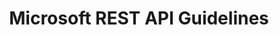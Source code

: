 ---
layout: guideline
title: Microsoft REST API Guidelines
permalink: /design/guidelines/microsoft-rest-api-guidelines
sort: Microsoft_Microsoft REST API Guidelines
guideline_id: microsoft-rest-api-guidelines
guideline_title: Microsoft REST API Guidelines
guideline_type: github
guideline_url: 'https://github.com/Microsoft/api-guidelines/blob/master/Guidelines.md'
guideline_company: Microsoft
guideline_companyLogoUrl: /media/logos/microsoft.png
guideline_companyUrl: 'https://opensource.microsoft.com/'
guideline_screenshotUrl: /media/screenshots/microsoft-rest-api-guidelines.png
guideline_date: 2016-07-19T00:00:00.000Z
guideline_reviewDate: 2016-08-31T00:00:00.000Z
topics:
  - topic_id: asynchronicity
    topic_category: Asynchronicity
    topic_name: Asynchronicity
    topic_description: How to handle long operations
    topic__links:
      self:
        href: /design/topics/asynchronicity
      topicGuidelines:
        href: /design/topics/asynchronicity/guidelines
    references:
      - name: Long running API faults
        url: 'https://github.com/Microsoft/api-guidelines/blob/master/Guidelines.md#55-long-running-api-faults'
      - name: Long running operations
        url: 'https://github.com/Microsoft/api-guidelines/blob/master/Guidelines.md#13-long-running-operations'
      - name: Operations resource
        url: 'https://github.com/Microsoft/api-guidelines/blob/master/Guidelines.md#1324-operations-resource'
      - name: Operation resource
        url: 'https://github.com/Microsoft/api-guidelines/blob/master/Guidelines.md#1325----operation-resource'
      - name: Operation tombstones
        url: 'https://github.com/Microsoft/api-guidelines/blob/master/Guidelines.md#1326-operation-tombstones'
      - name: 'The typical flow, polling'
        url: 'https://github.com/Microsoft/api-guidelines/blob/master/Guidelines.md#1327-the-typical-flow-polling'
      - name: 'The typical flow, push notifications'
        url: 'https://github.com/Microsoft/api-guidelines/blob/master/Guidelines.md#1328-the-typical-flow-push-notifications'
      - name: Retry-After
        url: 'https://github.com/Microsoft/api-guidelines/blob/master/Guidelines.md#1329-retry-after'
  - topic_id: collection-filtering
    topic_category: Collection Resources
    topic_name: Filtering
    topic_description: How to select some resources in a collection
    topic__links:
      self:
        href: /design/topics/collection-filtering
      topicGuidelines:
        href: /design/topics/collection-filtering/guidelines
    references:
      - name: Filtering
        url: 'https://github.com/Microsoft/api-guidelines/blob/master/Guidelines.md#97-filtering'
  - topic_id: collection-pagination
    topic_category: Collection Resources
    topic_name: Pagination
    topic_description: How to retrieve a range of resources in a collection
    topic__links:
      self:
        href: /design/topics/collection-pagination
      topicGuidelines:
        href: /design/topics/collection-pagination/guidelines
    references:
      - name: Big collections
        url: 'https://github.com/Microsoft/api-guidelines/blob/master/Guidelines.md#94-big-collections'
      - name: Pagination
        url: 'https://github.com/Microsoft/api-guidelines/blob/master/Guidelines.md#98-pagination'
  - topic_id: collection-sorting
    topic_category: Collection Resources
    topic_name: Sorting a collection
    topic_description: How to sort a collection of resources
    topic__links:
      self:
        href: /design/topics/collection-sorting
      topicGuidelines:
        href: /design/topics/collection-sorting/guidelines
    references:
      - name: Variable order rule
        url: 'https://github.com/Microsoft/api-guidelines/blob/master/Guidelines.md#62-variable-order-rule'
      - name: Sorting collections
        url: 'https://github.com/Microsoft/api-guidelines/blob/master/Guidelines.md#96-sorting-collections'
  - topic_id: collection
    topic_category: Collection Resources
    topic_name: Collection
    topic_description: What is a collection (set) of resources
    topic__links:
      self:
        href: /design/topics/collection
      topicGuidelines:
        href: /design/topics/collection/guidelines
    references:
      - name: Collections
        url: 'https://github.com/Microsoft/api-guidelines/blob/master/Guidelines.md#9-collections'
  - topic_id: cors
    topic_category: Miscellaneous
    topic_name: CORS
    topic_description: How to deal with CORS
    topic__links:
      self:
        href: /design/topics/cors
      topicGuidelines:
        href: /design/topics/cors/guidelines
    references:
      - name: CORS
        url: 'https://github.com/Microsoft/api-guidelines/blob/master/Guidelines.md#8-cors'
  - topic_id: data-format-date-time
    topic_category: Data
    topic_name: Date and Time
    topic_description: How to deal with date and time data
    topic__links:
      self:
        href: /design/topics/data-format-date-time
      topicGuidelines:
        href: /design/topics/data-format-date-time/guidelines
    references:
      - name: Guidelines for dates and times
        url: 'https://github.com/Microsoft/api-guidelines/blob/master/Guidelines.md#112-guidelines-for-dates-and-times'
      - name: JSON serialization of dates and times
        url: 'https://github.com/Microsoft/api-guidelines/blob/master/Guidelines.md#113-json-serialization-of-dates-and-times'
      - name: Durations
        url: 'https://github.com/Microsoft/api-guidelines/blob/master/Guidelines.md#114-durations'
      - name: Intervals
        url: 'https://github.com/Microsoft/api-guidelines/blob/master/Guidelines.md#115-intervals'
      - name: Repeating intervals
        url: 'https://github.com/Microsoft/api-guidelines/blob/master/Guidelines.md#116-repeating-intervals'
  - topic_id: data-format
    topic_category: Data
    topic_name: Data format
    topic_description: which data format use
    topic__links:
      self:
        href: /design/topics/data-format
      topicGuidelines:
        href: /design/topics/data-format/guidelines
    references:
      - name: Response Formats
        url: 'https://github.com/Microsoft/api-guidelines/blob/master/Guidelines.md#710-response-formats'
      - name: JSON standardizations
        url: 'https://github.com/Microsoft/api-guidelines/blob/master/Guidelines.md#11-json-standardizations'
  - topic_id: developer-experience
    topic_category: Miscellaneous
    topic_name: Developer experience
    topic_description: How to take care of developer experience (DX)
    topic__links:
      self:
        href: /design/topics/developer-experience
      topicGuidelines:
        href: /design/topics/developer-experience/guidelines
    references:
      - name: Client Guidance
        url: 'https://github.com/Microsoft/api-guidelines/blob/master/Guidelines.md#6-client-guidance'
      - name: Client library optional
        url: 'https://github.com/Microsoft/api-guidelines/blob/master/Guidelines.md#712-client-library-optional'
  - topic_id: documentation
    topic_category: Miscellaneous
    topic_name: Documentation
    topic_description: How to produce and/or propose API documentation
    topic__links:
      self:
        href: /design/topics/documentation
      topicGuidelines:
        href: /design/topics/documentation/guidelines
    references:
      - name: Options and link headers
        url: 'https://github.com/Microsoft/api-guidelines/blob/master/Guidelines.md#744-options-and-link-headers'
        quote: 'In addition, services SHOULD include a Link header (see RFC 5988) to point to documentation for the resource'
  - topic_id: errors
    topic_category: Error handling
    topic_name: Errors
    topic_description: How to handle errors
    topic__links:
      self:
        href: /design/topics/errors
      topicGuidelines:
        href: /design/topics/errors/guidelines
    references:
      - name: Errors
        url: 'https://github.com/Microsoft/api-guidelines/blob/master/Guidelines.md#51-errors'
      - name: Faults
        url: 'https://github.com/Microsoft/api-guidelines/blob/master/Guidelines.md#52-faults'
      - name: Long running API faults
        url: 'https://github.com/Microsoft/api-guidelines/blob/master/Guidelines.md#55-long-running-api-faults'
      - name: Silent Fail Rule
        url: 'https://github.com/Microsoft/api-guidelines/blob/master/Guidelines.md#63-silent-fail-rule'
      - name: Unsupported requests
        url: 'https://github.com/Microsoft/api-guidelines/blob/master/Guidelines.md#15-unsupported-requests'
  - topic_id: global-design
    topic_category: API Design
    topic_name: Global design
    topic_description: General considerations on API design
    topic__links:
      self:
        href: /design/topics/global-design
      topicGuidelines:
        href: /design/topics/global-design/guidelines
    references:
      - name: Introduction
        url: 'https://github.com/Microsoft/api-guidelines/blob/master/Guidelines.md#3-introduction'
  - topic_id: governance
    topic_category: API Lifecycle
    topic_name: Governance
    topic_description: 'How to ensure API governance (advertise, consistency, ...)'
    topic__links:
      self:
        href: /design/topics/governance
      topicGuidelines:
        href: /design/topics/governance/guidelines
    references:
      - name: Interpreting The Guidelines
        url: 'https://github.com/Microsoft/api-guidelines/blob/master/Guidelines.md#4-interpreting-the-guidelines'
      - name: When to version
        url: 'https://github.com/Microsoft/api-guidelines/blob/master/Guidelines.md#122-when-to-version'
      - name: Definition of a breaking change
        url: 'https://github.com/Microsoft/api-guidelines/blob/master/Guidelines.md#123-definition-of-a-breaking-change'
  - topic_id: http-caching
    topic_category: HTTP Protocol
    topic_name: Caching
    topic_description: How to use and provide relevant caching informations
    topic__links:
      self:
        href: /design/topics/http-caching
      topicGuidelines:
        href: /design/topics/http-caching/guidelines
    references:
      - name: Standard request headers
        url: 'https://github.com/Microsoft/api-guidelines/blob/master/Guidelines.md#75-standard-request-headers'
        quote: 'If-Match, If-None-Match, If-Range'
      - name: Standard response headers
        url: 'https://github.com/Microsoft/api-guidelines/blob/master/Guidelines.md#76-standard-response-headers'
        quote: ETag
      - name: Retention policy for operation results
        url: 'https://github.com/Microsoft/api-guidelines/blob/master/Guidelines.md#133-retention-policy-for-operation-results'
  - topic_id: http-content-negotiation
    topic_category: HTTP Protocol
    topic_name: Content negociation and media types
    topic_description: 'How to describe your API data format and/or propose different formats (like json, yaml, xml atom, ...)'
    topic__links:
      self:
        href: /design/topics/http-content-negotiation
      topicGuidelines:
        href: /design/topics/http-content-negotiation/guidelines
    references:
      - name: Standard request headers
        url: 'https://github.com/Microsoft/api-guidelines/blob/master/Guidelines.md#75-standard-request-headers'
        quote: Accept Content Type
      - name: Standard response headers
        url: 'https://github.com/Microsoft/api-guidelines/blob/master/Guidelines.md#76-standard-response-headers'
        quote: Content Type
      - name: Clients-specified response format
        url: 'https://github.com/Microsoft/api-guidelines/blob/master/Guidelines.md#7101-clients-specified-response-format'
  - topic_id: http-headers
    topic_category: HTTP Protocol
    topic_name: HTTP Headers
    topic_description: How to use standard or custom HTTP headers
    topic__links:
      self:
        href: /design/topics/http-headers
      topicGuidelines:
        href: /design/topics/http-headers/guidelines
    references:
      - name: POST
        url: 'https://github.com/Microsoft/api-guidelines/blob/master/Guidelines.md#741-post'
        quote: POST operations SHOULD support the Location response header
      - name: Options and link headers
        url: 'https://github.com/Microsoft/api-guidelines/blob/master/Guidelines.md#744-options-and-link-headers'
      - name: Standard request headers
        url: 'https://github.com/Microsoft/api-guidelines/blob/master/Guidelines.md#75-standard-request-headers'
      - name: Standard response headers
        url: 'https://github.com/Microsoft/api-guidelines/blob/master/Guidelines.md#76-standard-response-headers'
      - name: Custom Headers
        url: 'https://github.com/Microsoft/api-guidelines/blob/master/Guidelines.md#77-custom-headers'
      - name: Specifying headers as query parameters
        url: 'https://github.com/Microsoft/api-guidelines/blob/master/Guidelines.md#78-specifying-headers-as-query-parameters'
  - topic_id: http-status-standard-error
    topic_category: Error handling
    topic_name: Error format
    topic_description: How to provide information about errors
    topic__links:
      self:
        href: /design/topics/http-status-standard-error
      topicGuidelines:
        href: /design/topics/http-status-standard-error/guidelines
    references:
      - name: Error condition responses
        url: 'https://github.com/Microsoft/api-guidelines/blob/master/Guidelines.md#7102-error-condition-responses'
  - topic_id: http-status
    topic_category: HTTP Protocol
    topic_name: HTTP Statuses
    topic_description: General information about HTTP statuses usage
    topic__links:
      self:
        href: /design/topics/http-status
      topicGuidelines:
        href: /design/topics/http-status/guidelines
    references:
      - name: Errors
        url: 'https://github.com/Microsoft/api-guidelines/blob/master/Guidelines.md#51-errors'
      - name: Faults
        url: 'https://github.com/Microsoft/api-guidelines/blob/master/Guidelines.md#52-faults'
      - name: HTTP Status Codes
        url: 'https://github.com/Microsoft/api-guidelines/blob/master/Guidelines.md#711-http-status-codes'
  - topic_id: http-methods-delete
    topic_category: HTTP Methods
    topic_name: DELETE
    topic_description: The DELETE method deletes the specified resource.
    topic__links:
      self:
        href: /design/topics/http-methods-delete
      topicGuidelines:
        href: /design/topics/http-methods-delete/guidelines
    references:
      - name: Supported Methods
        url: 'https://github.com/Microsoft/api-guidelines/blob/master/Guidelines.md#74-supported-methods'
  - topic_id: http-methods-get
    topic_category: HTTP Methods
    topic_name: GET
    topic_description: |
      The GET method requests a representation of the specified resource. Requests using GET should only retrieve data and should have no other effect.
    topic__links:
      self:
        href: /design/topics/http-methods-get
      topicGuidelines:
        href: /design/topics/http-methods-get/guidelines
    references:
      - name: Supported Methods
        url: 'https://github.com/Microsoft/api-guidelines/blob/master/Guidelines.md#74-supported-methods'
  - topic_id: http-methods-head
    topic_category: HTTP Methods
    topic_name: HEAD
    topic_description: |
      The HEAD method asks for a response identical to that of a GET request, but without the response body. This is useful for retrieving meta-information written in response headers, without having to transport the entire content.
    topic__links:
      self:
        href: /design/topics/http-methods-head
      topicGuidelines:
        href: /design/topics/http-methods-head/guidelines
    references:
      - name: Supported Methods
        url: 'https://github.com/Microsoft/api-guidelines/blob/master/Guidelines.md#74-supported-methods'
  - topic_id: http-methods-options
    topic_category: HTTP Methods
    topic_name: OPTIONS
    topic_description: |
      The OPTIONS method returns the HTTP methods that the server supports for the specified URL. This can be used to check the functionality of a web server by requesting '*' instead of a specific resource.
    topic__links:
      self:
        href: /design/topics/http-methods-options
      topicGuidelines:
        href: /design/topics/http-methods-options/guidelines
    references:
      - name: Supported Methods
        url: 'https://github.com/Microsoft/api-guidelines/blob/master/Guidelines.md#74-supported-methods'
      - name: Options and link headers
        url: 'https://github.com/Microsoft/api-guidelines/blob/master/Guidelines.md#744-options-and-link-headers'
  - topic_id: http-methods-patch
    topic_category: HTTP Methods
    topic_name: PATCH
    topic_description: |
      The PATCH method applies partial modifications to a resource.
    topic__links:
      self:
        href: /design/topics/http-methods-patch
      topicGuidelines:
        href: /design/topics/http-methods-patch/guidelines
    references:
      - name: Supported Methods
        url: 'https://github.com/Microsoft/api-guidelines/blob/master/Guidelines.md#74-supported-methods'
      - name: PATCH
        url: 'https://github.com/Microsoft/api-guidelines/blob/master/Guidelines.md#742-patch'
      - name: Creating resources via PATCH (UPSERT semantics)
        url: 'https://github.com/Microsoft/api-guidelines/blob/master/Guidelines.md#743-creating-resources-via-patch-upsert-semantics'
  - topic_id: http-methods-post
    topic_category: HTTP Methods
    topic_name: POST
    topic_description: |
      The POST method requests that the server accept the entity enclosed in the request as a new subordinate of the web resource identified by the URI. The data POSTed might be, for example, an annotation for existing resources; a message for a bulletin board, newsgroup, mailing list, or comment thread; a block of data that is the result of submitting a web form to a data-handling process; or an item to add to a database.
    topic__links:
      self:
        href: /design/topics/http-methods-post
      topicGuidelines:
        href: /design/topics/http-methods-post/guidelines
    references:
      - name: Supported Methods
        url: 'https://github.com/Microsoft/api-guidelines/blob/master/Guidelines.md#74-supported-methods'
      - name: POST
        url: 'https://github.com/Microsoft/api-guidelines/blob/master/Guidelines.md#741-post'
      - name: Changing collections
        url: 'https://github.com/Microsoft/api-guidelines/blob/master/Guidelines.md#95-changing-collections'
      - name: POST (Long running operations)
        url: 'https://github.com/Microsoft/api-guidelines/blob/master/Guidelines.md#1322-post'
      - name: 'POST, hybrid model (Long running operations)'
        url: 'https://github.com/Microsoft/api-guidelines/blob/master/Guidelines.md#1323-post-hybrid-model'
  - topic_id: http-methods-put
    topic_category: HTTP Methods
    topic_name: PUT
    topic_description: |
      The PUT method requests that the enclosed entity be stored under the supplied URI. If the URI refers to an already existing resource, it is modified; if the URI does not point to an existing resource, then the server can create the resource with that URI.
    topic__links:
      self:
        href: /design/topics/http-methods-put
      topicGuidelines:
        href: /design/topics/http-methods-put/guidelines
    references:
      - name: Supported Methods
        url: 'https://github.com/Microsoft/api-guidelines/blob/master/Guidelines.md#74-supported-methods'
      - name: Changing collections
        url: 'https://github.com/Microsoft/api-guidelines/blob/master/Guidelines.md#95-changing-collections'
      - name: PUT (Long running operations)
        url: 'https://github.com/Microsoft/api-guidelines/blob/master/Guidelines.md#1321-put'
  - topic_id: http-methods
    topic_category: HTTP Methods
    topic_name: HTTP methods
    topic_description: General information about HTTP methods usage
    topic__links:
      self:
        href: /design/topics/http-methods
      topicGuidelines:
        href: /design/topics/http-methods/guidelines
    references:
      - name: Supported Methods
        url: 'https://github.com/Microsoft/api-guidelines/blob/master/Guidelines.md#74-supported-methods'
  - topic_id: http
    topic_category: HTTP Protocol
    topic_name: HTTP protocol
    topic_description: General informations about HTTP protocol
    topic__links:
      self:
        href: /design/topics/http
      topicGuidelines:
        href: /design/topics/http/guidelines
    references:
      name: HTTP protocol
      description: General informations about HTTP protocol
  - topic_id: hypermedia-read
    topic_category: Hypermedia
    topic_name: Hypermedia (read)
    topic_description: How to use hypermedia to read data
    topic__links:
      self:
        href: /design/topics/hypermedia-read
      topicGuidelines:
        href: /design/topics/hypermedia-read/guidelines
    references:
      - name: Options and link headers
        url: 'https://github.com/Microsoft/api-guidelines/blob/master/Guidelines.md#744-options-and-link-headers'
      - name: Big collections
        url: 'https://github.com/Microsoft/api-guidelines/blob/master/Guidelines.md#94-big-collections'
        quote: the serialization payload MUST contain the opaque URL for the next page
  - topic_id: notifications-server-events
    topic_category: Asynchronicity
    topic_name: Notifying API consumers
    topic_description: How to send events or notifications to API consumers
    topic__links:
      self:
        href: /design/topics/notifications-server-events
      topicGuidelines:
        href: /design/topics/notifications-server-events/guidelines
    references:
      - name: 'The typical flow, push notifications'
        url: 'https://github.com/Microsoft/api-guidelines/blob/master/Guidelines.md#1328-the-typical-flow-push-notifications'
      - name: Push notifications via webhooks
        url: 'https://github.com/Microsoft/api-guidelines/blob/master/Guidelines.md#14-push-notifications-via-webhooks'
  - topic_id: resource-action
    topic_category: Resources
    topic_name: Action resource
    topic_description: How to use action resource (e.g. resources like /cancel or /approve)
    topic__links:
      self:
        href: /design/topics/resource-action
      topicGuidelines:
        href: /design/topics/resource-action/guidelines
    references:
      - name: Operations resource
        url: 'https://github.com/Microsoft/api-guidelines/blob/master/Guidelines.md#1324-operations-resource'
      - name: Operation resource
        url: 'https://github.com/Microsoft/api-guidelines/blob/master/Guidelines.md#1325----operation-resource'
      - name: Operation tombstones
        url: 'https://github.com/Microsoft/api-guidelines/blob/master/Guidelines.md#1326-operation-tombstones'
      - name: 'The typical flow, polling'
        url: 'https://github.com/Microsoft/api-guidelines/blob/master/Guidelines.md#1327-the-typical-flow-polling'
      - name: 'The typical flow, push notifications'
        url: 'https://github.com/Microsoft/api-guidelines/blob/master/Guidelines.md#1328-the-typical-flow-push-notifications'
      - name: Retry-After
        url: 'https://github.com/Microsoft/api-guidelines/blob/master/Guidelines.md#1329-retry-after'
  - topic_id: resource-change-tracking
    topic_category: Resources
    topic_name: Track change
    topic_description: How to track change on resources
    topic__links:
      self:
        href: /design/topics/resource-change-tracking
      topicGuidelines:
        href: /design/topics/resource-change-tracking/guidelines
    references:
      - name: Delta queries
        url: 'https://github.com/Microsoft/api-guidelines/blob/master/Guidelines.md#10-delta-queries'
  - topic_id: resource-creation-with-id
    topic_category: Resources
    topic_name: Create resource with a specific ID
    topic_description: How to create resource with a provided id
    topic__links:
      self:
        href: /design/topics/resource-creation-with-id
      topicGuidelines:
        href: /design/topics/resource-creation-with-id/guidelines
    references:
      - name: Creating resources via PATCH (UPSERT semantics)
        url: 'https://github.com/Microsoft/api-guidelines/blob/master/Guidelines.md#743-creating-resources-via-patch-upsert-semantics'
  - topic_id: resource-creation
    topic_category: Resources
    topic_name: Create resource
    topic_description: How to create resources
    topic__links:
      self:
        href: /design/topics/resource-creation
      topicGuidelines:
        href: /design/topics/resource-creation/guidelines
    references:
      - name: POST
        url: 'https://github.com/Microsoft/api-guidelines/blob/master/Guidelines.md#741-post'
      - name: Changing collections
        url: 'https://github.com/Microsoft/api-guidelines/blob/master/Guidelines.md#95-changing-collections'
  - topic_id: resource-id-semantic
    topic_category: Resources
    topic_name: ID with semantic
    topic_description: Using meaningful ids (like `me`)
    topic__links:
      self:
        href: /design/topics/resource-id-semantic
      topicGuidelines:
        href: /design/topics/resource-id-semantic/guidelines
    references:
      - name: Canonical identifier
        url: 'https://github.com/Microsoft/api-guidelines/blob/master/Guidelines.md#73-canonical-identifier'
  - topic_id: resource-id
    topic_category: Resources
    topic_name: Resource ID
    topic_description: What is a resource ID and/or how it's built
    topic__links:
      self:
        href: /design/topics/resource-id
      topicGuidelines:
        href: /design/topics/resource-id/guidelines
    references:
      - name: Canonical identifier
        url: 'https://github.com/Microsoft/api-guidelines/blob/master/Guidelines.md#73-canonical-identifier'
  - topic_id: resource-multiple
    topic_category: Resources
    topic_name: Batch Bulk
    topic_description: How to handle batch/bulk processing/creation/update/... (e.g. handle multiple resources at conce)
    topic__links:
      self:
        href: /design/topics/resource-multiple
      topicGuidelines:
        href: /design/topics/resource-multiple/guidelines
    references:
      name: Batch Bulk
      description: How to handle batch/bulk processing/creation/update/... (e.g. handle multiple resources at conce)
  - topic_id: resource-retrieve-partial
    topic_category: Resources
    topic_name: Retrieve resource partially
    topic_description: How to retrieve partially a resource
    topic__links:
      self:
        href: /design/topics/resource-retrieve-partial
      topicGuidelines:
        href: /design/topics/resource-retrieve-partial/guidelines
    references:
      - name: Standard request headers
        url: 'https://github.com/Microsoft/api-guidelines/blob/master/Guidelines.md#75-standard-request-headers'
        quote: 'Prefer return=minimal, return=representation'
      - name: Standard response headers
        url: 'https://github.com/Microsoft/api-guidelines/blob/master/Guidelines.md#76-standard-response-headers'
        quote: Preference-Applied
  - topic_id: resource-update-partial
    topic_category: Resources
    topic_name: Update resource partially
    topic_description: How to udate partially a resource
    topic__links:
      self:
        href: /design/topics/resource-update-partial
      topicGuidelines:
        href: /design/topics/resource-update-partial/guidelines
    references:
      - name: PATCH
        url: 'https://github.com/Microsoft/api-guidelines/blob/master/Guidelines.md#742-patch'
      - name: Creating resources via PATCH (UPSERT semantics)
        url: 'https://github.com/Microsoft/api-guidelines/blob/master/Guidelines.md#743-creating-resources-via-patch-upsert-semantics'
  - topic_id: resource-update
    topic_category: Resources
    topic_name: Update resource
    topic_description: How to update a resource
    topic__links:
      self:
        href: /design/topics/resource-update
      topicGuidelines:
        href: /design/topics/resource-update/guidelines
    references:
      - name: PATCH
        url: 'https://github.com/Microsoft/api-guidelines/blob/master/Guidelines.md#742-patch'
      - name: Creating resources via PATCH (UPSERT semantics)
        url: 'https://github.com/Microsoft/api-guidelines/blob/master/Guidelines.md#743-creating-resources-via-patch-upsert-semantics'
  - topic_id: resource-url-format
    topic_category: Resources
    topic_name: URL format
    topic_description: How to design URLs
    topic__links:
      self:
        href: /design/topics/resource-url-format
      topicGuidelines:
        href: /design/topics/resource-url-format/guidelines
    references:
      - name: URL Structure
        url: 'https://github.com/Microsoft/api-guidelines/blob/master/Guidelines.md#71-url-structure'
      - name: URL Length
        url: 'https://github.com/Microsoft/api-guidelines/blob/master/Guidelines.md#72-url-length'
      - name: Collection URL patterns
        url: 'https://github.com/Microsoft/api-guidelines/blob/master/Guidelines.md#93-collection-url-patterns'
  - topic_id: security
    topic_category: Security
    topic_name: Security
    topic_description: Security concerns
    topic__links:
      self:
        href: /design/topics/security
      topicGuidelines:
        href: /design/topics/security/guidelines
    references:
      - name: Security
        url: 'https://github.com/Microsoft/api-guidelines/blob/master/Guidelines.md#148-security'
  - topic_id: security-data
    topic_category: Security
    topic_name: Data privacy
    topic_description: Data privacy concerns
    topic__links:
      self:
        href: /design/topics/security-data
      topicGuidelines:
        href: /design/topics/security-data/guidelines
    references:
      - name: PII parameters
        url: 'https://github.com/Microsoft/api-guidelines/blob/master/Guidelines.md#79-pii-parameters'
  - topic_id: versioning
    topic_category: API Lifecycle
    topic_name: Versionning
    topic_description: How to handle API versionning
    topic__links:
      self:
        href: /design/topics/versioning
      topicGuidelines:
        href: /design/topics/versioning/guidelines
    references:
      - name: Guidelines for existing services and versioning of services
        url: 'https://github.com/Microsoft/api-guidelines/blob/master/Guidelines.md#42-guidelines-for-existing-services-and-versioning-of-services'
      - name: Versioning
        url: 'https://github.com/Microsoft/api-guidelines/blob/master/Guidelines.md#12-versioning'
---